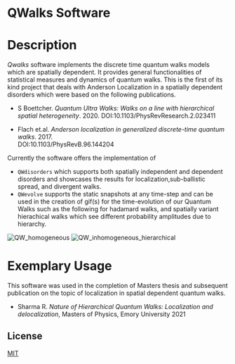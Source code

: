 
# QWalks Software
# Description

*Qwalks* software implements the discrete time quantum walks models
which are spatially dependent. It provides general functionalities
of statistical measures and dynamics of quantum walks. This is the first
of its kind project that deals with Anderson Localization in a spatially dependent 
disorders which were based on the following publications.

- S Boettcher. *Quantum Ultra Walks: Walks on a line with hierarchical spatial heterogeneity*. 2020. DOI:10.1103/PhysRevResearch.2.023411

- Flach et.al. *Anderson localization in generalized discrete-time quantum walks*. 2017.  
     DOI:10.1103/PhysRevB.96.144204

Currently the software offers the implementation of 

- `QWdisorders` which supports both spatially independent and dependent disorders and showcases the results for localization,sub-ballistic spread, and divergent walks. 
- `QWevolve` supports the static snapshots at any time-step and can be used in the creation of gif(s) for the time-evolution of our Quantum Walks such as the following for hadamard walks, and spatially variant hierachical walks which see different probability amplitudes due to hierarchy.

![QW_homogeneous](https://user-images.githubusercontent.com/69605961/123024366-f4cc6580-d3a6-11eb-85b9-b388a97a60ac.gif)
![QW_inhomogeneous_hierarchical](https://user-images.githubusercontent.com/69605961/123024388-fbf37380-d3a6-11eb-9bfe-7256326bb113.gif)






# Exemplary Usage 

This software was used in the completion of Masters thesis and 
subsequent publication on the topic of localization in spatial 
dependent quantum walks.

- Sharma R. *Nature of Hierarchical Quantum Walks: Localization and delocalization*, Masters of Physics, Emory University 2021


## License

[MIT](https://choosealicense.com/licenses/mit/)

  
